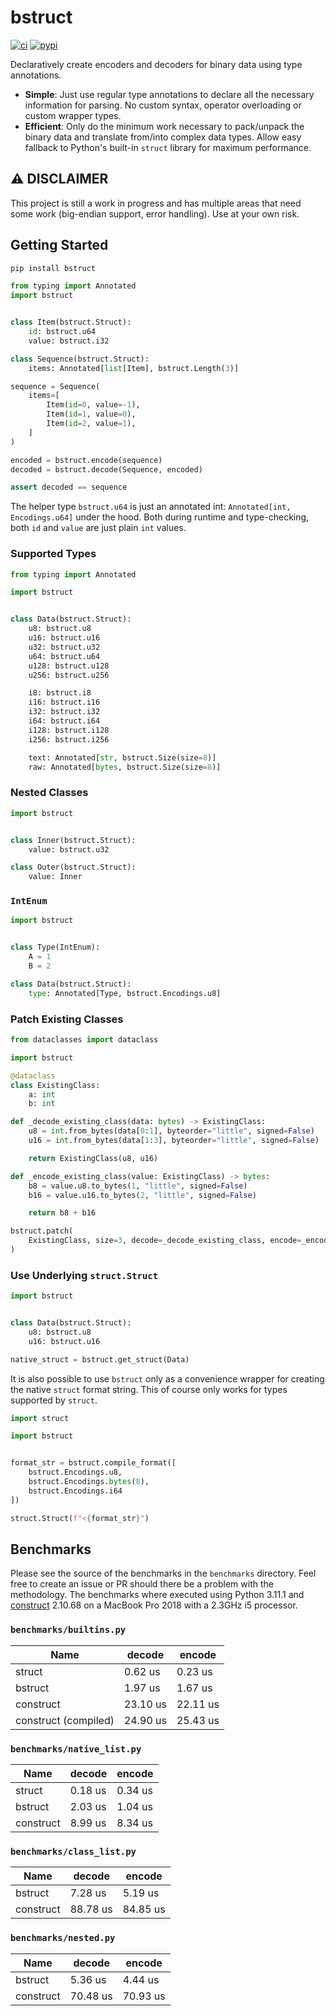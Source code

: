 # bstruct

[![ci](https://github.com/flxbe/bstruct/actions/workflows/ci.yml/badge.svg)](https://github.com/flxbe/bstruct/actions/workflows/ci.yml)
[![pypi](https://img.shields.io/pypi/v/bstruct)](https://pypi.org/project/bstruct/)

Declaratively create encoders and decoders for binary data using type annotations.

- **Simple**: Just use regular type annotations to declare all the necessary information for parsing.
  No custom syntax, operator overloading or custom wrapper types.
- **Efficient**: Only do the minimum work necessary to pack/unpack the binary data and translate from/into complex data types.
  Allow easy fallback to Python's built-in `struct` library for maximum performance.

## ⚠️ DISCLAIMER

This project is still a work in progress and has multiple areas that need some work (big-endian support, error handling).
Use at your own risk.

## Getting Started

```bash
pip install bstruct
```

```python
from typing import Annotated
import bstruct


class Item(bstruct.Struct):
    id: bstruct.u64
    value: bstruct.i32

class Sequence(bstruct.Struct):
    items: Annotated[list[Item], bstruct.Length(3)]

sequence = Sequence(
    items=[
        Item(id=0, value=-1),
        Item(id=1, value=0),
        Item(id=2, value=1),
    ]
)

encoded = bstruct.encode(sequence)
decoded = bstruct.decode(Sequence, encoded)

assert decoded == sequence
```

The helper type `bstruct.u64` is just an annotated int: `Annotated[int, Encodings.u64]` under the hood.
Both during runtime and type-checking, both `id` and `value` are just plain `int` values.

### Supported Types

```python
from typing import Annotated

import bstruct


class Data(bstruct.Struct):
    u8: bstruct.u8
    u16: bstruct.u16
    u32: bstruct.u32
    u64: bstruct.u64
    u128: bstruct.u128
    u256: bstruct.u256

    i8: bstruct.i8
    i16: bstruct.i16
    i32: bstruct.i32
    i64: bstruct.i64
    i128: bstruct.i128
    i256: bstruct.i256

    text: Annotated[str, bstruct.Size(size=8)]
    raw: Annotated[bytes, bstruct.Size(size=8)]
```

### Nested Classes

```python
import bstruct


class Inner(bstruct.Struct):
    value: bstruct.u32

class Outer(bstruct.Struct):
    value: Inner
```

### `IntEnum`

```python
import bstruct


class Type(IntEnum):
    A = 1
    B = 2

class Data(bstruct.Struct):
    type: Annotated[Type, bstruct.Encodings.u8]
```

### Patch Existing Classes

```python
from dataclasses import dataclass

import bstruct

@dataclass
class ExistingClass:
    a: int
    b: int

def _decode_existing_class(data: bytes) -> ExistingClass:
    u8 = int.from_bytes(data[0:1], byteorder="little", signed=False)
    u16 = int.from_bytes(data[1:3], byteorder="little", signed=False)

    return ExistingClass(u8, u16)

def _encode_existing_class(value: ExistingClass) -> bytes:
    b8 = value.u8.to_bytes(1, "little", signed=False)
    b16 = value.u16.to_bytes(2, "little", signed=False)

    return b8 + b16

bstruct.patch(
    ExistingClass, size=3, decode=_decode_existing_class, encode=_encode_existing_class
)

```

### Use Underlying `struct.Struct`

```python
import bstruct


class Data(bstruct.Struct):
    u8: bstruct.u8
    u16: bstruct.u16

native_struct = bstruct.get_struct(Data)
```

It is also possible to use `bstruct` only as a convenience wrapper for creating the native `struct` format string.
This of course only works for types supported by `struct`.

```python
import struct

import bstruct


format_str = bstruct.compile_format([
    bstruct.Encodings.u8,
    bstruct.Encodings.bytes(8),
    bstruct.Encodings.i64
])

struct.Struct(f"<{format_str}")
```

## Benchmarks

Please see the source of the benchmarks in the `benchmarks` directory.
Feel free to create an issue or PR should there be a problem with the methodology.
The benchmarks where executed using Python 3.11.1 and
[construct](https://pypi.org/project/construct/) 2.10.68
on a MacBook Pro 2018 with a 2.3GHz i5 processor.

### `benchmarks/builtins.py`

| Name                 | decode   | encode   |
| -------------------- | -------- | -------- |
| struct               | 0.62 us  | 0.23 us  |
| bstruct              | 1.97 us  | 1.67 us  |
| construct            | 23.10 us | 22.11 us |
| construct (compiled) | 24.90 us | 25.43 us |

### `benchmarks/native_list.py`

| Name      | decode  | encode  |
| --------- | ------- | ------- |
| struct    | 0.18 us | 0.34 us |
| bstruct   | 2.03 us | 1.04 us |
| construct | 8.99 us | 8.34 us |

### `benchmarks/class_list.py`

| Name      | decode   | encode   |
| --------- | -------- | -------- |
| bstruct   | 7.28 us  | 5.19 us  |
| construct | 88.78 us | 84.85 us |

### `benchmarks/nested.py`

| Name      | decode   | encode   |
| --------- | -------- | -------- |
| bstruct   | 5.36 us  | 4.44 us  |
| construct | 70.48 us | 70.93 us |
